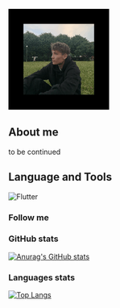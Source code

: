 ![Header](https://github.com/rovezuka/rovezuka/blob/main/assets/3dgifmaker59968.gif)


## About me
to be continued

## Language and Tools
![Flutter](https://img.shields.io/badge/-Flutter-<COLOR>?style=for-the-badge&logo=flutter)

### Follow me

### GitHub stats

[![Anurag's GitHub stats](https://github-readme-stats.vercel.app/api?username=rovezuka&show_icons=true&theme=radical)](https://github.com/anuraghazra/github-readme-stats)


### Languages stats

[![Top Langs](https://github-readme-stats.vercel.app/api/top-langs/?username=rovezuka&layout=compact)](https://github.com/anuraghazra/github-readme-stats)